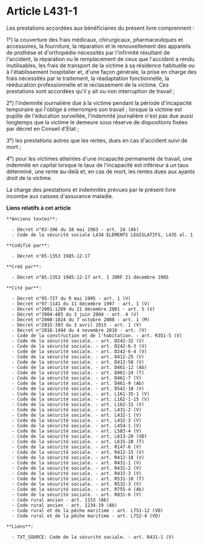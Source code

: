 # Article L431-1

Les prestations accordées aux bénéficiaires du présent livre comprennent : 

1°) la couverture des frais médicaux, chirurgicaux, pharmaceutiques et accessoires, la fourniture, la réparation et le
renouvellement des appareils de prothèse et d'orthopédie nécessités par l'infirmité résultant de l'accident, la réparation ou
le remplacement de ceux que l'accident a rendu inutilisables, les frais de transport de la victime à sa résidence habituelle
ou à l'établissement hospitalier et, d'une façon générale, la prise en charge des frais nécessités par le traitement, la
réadaptation fonctionnelle, la rééducation professionnelle et le reclassement de la victime. Ces prestations sont accordées
qu'il y ait ou non interruption de travail ; 

2°) l'indemnité journalière due à la victime pendant la période d'incapacité temporaire qui l'oblige à interrompre son
travail ; lorsque la victime est pupille de l'éducation surveillée, l'indemnité journalière n'est pas due aussi longtemps que
la victime le demeure sous réserve de dispositions fixées par décret en Conseil d'Etat ;

3°) les prestations autres que les rentes, dues en cas d'accident suivi de mort ; 

4°) pour les victimes atteintes d'une incapacité permanente de travail, une indemnité en capital lorsque le taux de
l'incapacité est inférieur à un taux déterminé, une rente au-delà et, en cas de mort, les rentes dues aux ayants droit de la
victime. 

La charge des prestations et indemnités prévues par le présent livre incombe aux caisses d'assurance maladie.

**Liens relatifs à cet article**

	**Anciens textes**:

	  - Décret n°83-396 du 18 mai 1983 - art. 24 (Ab)
	  - Code de la sécurité sociale L434 ELEMENTS LEGISLATIFS, L435 al. 1

	**Codifié par**:

	  - Décret n°85-1353 1985-12-17

	**Créé par**:

	  - Décret n°85-1353 1985-12-17 art. 1 JORF 21 décembre 1985

	**Cité par**:

	  - Décret n°95-727 du 9 mai 1995 - art. 1 (V)
	  - Décret n°97-1141 du 11 décembre 1997 - art. 1 (V)
	  - Décret n°2001-1269 du 21 décembre 2001 - art. 5 (V)
	  - Décret n°2004-485 du 3 juin 2004 - art. 4 (V)
	  - Décret n°2008-1024 du 7 octobre 2008 - art. 1 (M)
	  - Décret n°2015-393 du 3 avril 2015 - art. 1 (V)
	  - Décret n°2016-1494 du 4 novembre 2016 - art. (V)
	  - Code de la construction et de l'habitation. - art. R351-5 (V)
	  - Code de la sécurité sociale. - art. D242-32 (V)
	  - Code de la sécurité sociale. - art. D242-6-3 (V)
	  - Code de la sécurité sociale. - art. D242-6-4 (V)
	  - Code de la sécurité sociale. - art. D412-25 (V)
	  - Code de la sécurité sociale. - art. D412-58 (V)
	  - Code de la sécurité sociale. - art. D461-12 (Ab)
	  - Code de la sécurité sociale. - art. D461-24 (T)
	  - Code de la sécurité sociale. - art. D461-7 (V)
	  - Code de la sécurité sociale. - art. D461-9 (Ab)
	  - Code de la sécurité sociale. - art. D542-10 (V)
	  - Code de la sécurité sociale. - art. L161-35-1 (V)
	  - Code de la sécurité sociale. - art. L162-1-15 (V)
	  - Code de la sécurité sociale. - art. L162-31 (V)
	  - Code de la sécurité sociale. - art. L431-2 (V)
	  - Code de la sécurité sociale. - art. L432-1 (V)
	  - Code de la sécurité sociale. - art. L432-3 (V)
	  - Code de la sécurité sociale. - art. L454-1 (V)
	  - Code de la sécurité sociale. - art. L583-4 (V)
	  - Code de la sécurité sociale. - art. L613-20 (VD)
	  - Code de la sécurité sociale. - art. L615-20 (T)
	  - Code de la sécurité sociale. - art. R147-6 (V)
	  - Code de la sécurité sociale. - art. R412-15 (V)
	  - Code de la sécurité sociale. - art. R412-18 (V)
	  - Code de la sécurité sociale. - art. R431-1 (V)
	  - Code de la sécurité sociale. - art. R431-2 (V)
	  - Code de la sécurité sociale. - art. R432-3 (V)
	  - Code de la sécurité sociale. - art. R531-10 (T)
	  - Code de la sécurité sociale. - art. R532-3 (V)
	  - Code de la sécurité sociale. - art. R755-4 (Ab)
	  - Code de la sécurité sociale. - art. R831-6 (V)
	  - Code rural ancien - art. 1153 (Ab)
	  - Code rural ancien - art. 1234-19 (Ab)
	  - Code rural et de la pêche maritime - art. L751-12 (VD)
	  - Code rural et de la pêche maritime - art. L752-4 (VD)

	**Liens**:

	  - TXT_SOURCE: Code de la sécurité sociale. - art. R431-1 (V)
